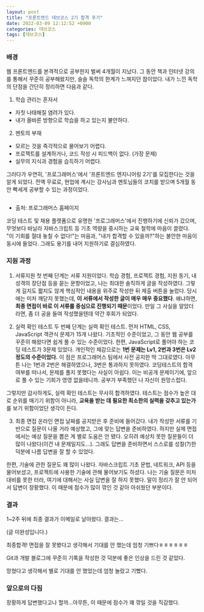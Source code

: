 ```yaml
---
layout: post
title: "프론트엔드 데브코스 2기 합격 후기"
date: 2022-03-09 12:12:52 +0900
categories: 데브코스
tags: [데브코스]
---
```


### 배경
웹 프론트엔드를 본격적으로 공부한지 벌써 4개월이 지났다. 그 동안 책과 인터넷 강의를 통해서 꾸준히 공부해왔지만, 슬슬 독학의 한계가 느껴지던 참이었다. 내가 느낀 독학의 단점을 간단히 정리하면 다음과 같다.  

  1. 학습 관리는 혼자서
  * 자칫 나태해질 염려가 있다. 
  * 내가 올바른 방향으로 학습을 하고 있는지 불안하다.

  2. 멘토의 부재
  * 모르는 것을 즉각적으로 물어보기 어렵다. 
  * 프로젝트를 설계하거나, 코드 작성 시 피드백이 없다. (가장 문제)
  * 실무의 지식과 경험을 습득하기 어렵다. 

그러다가 우연히, '프로그래머스'에서 '프론트엔드 엔지니어링 2기'를 모집한다는 것을 알게 되었다. 전액 무료로, 현업에 계시는 강사님과 멘토님들의 코치를 받으며 5개월 동안 빡세게 공부할 수 있는 과정이었다. 


<img />

* 출처: 프로그래머스 홈페이지

코딩 테스트 및 채용 플랫폼으로 유명한 '프로그래머스'에서 진행하기에 신뢰가 갔으며, 무엇보다 바닐라 자바스크립트 등 기초 역량을 중시하는 교육 철학에 마음이 끌렸다. "이 기회를 절대 놓칠 수 없다!"는 마음과, "내가 합격할 수 있을까?"하는 불안한 마음이 동시에 들었다. 그래도 용기를 내어 지원하기로 결심하였다. 

### 지원 과정
1. 서류지원
첫 번째 단계는 서류 지원이었다. 학습 경험, 프로젝트 경험, 지원 동기, 내 성격의 장단점 등을 묻는 문항이었고, 나는 최대한 솔직하게 글을 작성하였다. 그렇게 길지도 짧지도 않게 핵심적인 내용을 위주로 작성한 뒤 제출 버튼을 눌렀다. 당시에는 미처 깨닫지 못했는데, **이 서류에서 작성한 글이 매우 매우 중요했다**. 왜냐하면, **최종 면접이 바로 이 서류를 중심으로 진행되기 때문**이었다. 만일 그 사실을 알았더라면, 좀 더 공을 들여 작성했을텐데 약간 후회가 되었다. 

2. 실력 확인 테스트
두 번째 단계는 실력 확인 테스트. 먼저 HTML, CSS, JavaScript 객관식 문제가 15개 나왔다. 기초적인 수준이었고, 그 동안 웹 공부를 꾸준히 해왔다면 쉽게 풀 수 있는 수준이었다. 한편, JavaScript로 풀어야 하는 코딩 테스트가 3문제 있었다. 개인적인 체감으로는 **1번 문제는 Lv1, 2번과 3번은 Lv2 정도의 수준이었다.** 이 점은 프로그래머스 팀에서 사전 공지한 딱 그대로였다. 아무튼 나는 1번과 2번은 해결하였으나, 3번은 통과하지 못하였다. 코딩테스트의 합격 여부를 떠나서, 문제를 풀지 못했다는 사실이 아쉽다. 이는 비공개 문제이기에, 앞으로 풀 수 있는 기회가 영영 없을테니까. 공부가 부족했던 나 자신이 원망스럽다. 

그렇지만 감사하게도, 실력 확인 테스트는 무사히 합격하였다. 테스트는 점수가 높은 대로 순위를 매기기 위함이 아니라, **교육을 받는 데 필요한 최소한의 실력을 갖추고 있는가**를 보기 위함이었단 생각이 든다. 

3. 최종 면접
온라인 면접 날짜를 공지받은 후 준비에 들어갔다. 내가 작성한 서류를 기반으로 질문이 나올 거라 예상했고, 그에 맞는 답변을 준비하였다. 하지만 실제 면접에서는 예상 질문을 뽑은 게 별로 도움은 안 됐다. 오히려 예상치 못한 질문들이 더 많이 나왔다(이건 내 문제일지도...). 그래도 답변을 준비하면서 스스로를 성찰(?)한 덕분에 나름 답변을 잘 할 수 있었다. 

한편, 기술에 관한 질문도 꽤 많이 나왔다. 자바스크립트 기초 문법, 네트워크, API 등을 물어보셨고, 프로젝트에 사용한 기술에 관해 물어보기도 하셨다. 나는 기술 질문은 미처 대비를 못한 터라, 여기에 대해서는 사실 답변을 잘 하지 못했다. 말이 정리가 잘 안 되어서 답변이 장황했다. 이 때문에 점수가 많이 깎인 것 같아 아쉬웠던 부분이다. 

### 결과
1~2주 뒤에 최종 결과가 이메일로 날아왔다. 결과는...

(글 미완성입니다.)

최종합격! 면접을 잘 못봤다고 생각해서 기대를 안 했는데 엄청 기쁘다ㅎㅎㅎㅎㅎㅎ


Git과 개발 블로그에 꾸준히 기록을 작성한 것 덕분에 좋은 인상을 드린 것 같았다. 


망쳤다고 생각해서 별로 기대를 안 했었는데 엄청 놀랐고 기뻤다. 


### 앞으로의 다짐


장황하게 답변했다고나 할까...아무튼, 이 때문에 점수가 꽤 깎일 것을 직감했다. 


